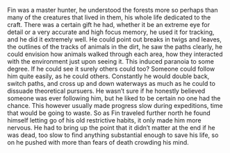 Fin was a master hunter, he understood the forests more so perhaps than many of the creatures that lived in them, his whole life dedicated to the craft. There was a certain gift he had, whether it be an extreme eye for detail or a very accurate and high focus memory, he used it for tracking, and he did it extremely well. He could point out breaks in twigs and leaves, the outlines of the tracks of animals in the dirt, he saw the paths clearly, he could envision how animals walked through each area, how they interacted with the environment just upon seeing it. This induced paranoia to some degree. If he could see it surely others could too? Someone could follow him quite easily, as he could others. Constantly he would double back, switch paths, and cross up and down waterways as much as he could to dissuade theoretical pursuers. He wasn’t sure if he honestly believed someone was ever following him, but he liked to be certain no one had the chance. This however usually made progress slow during expeditions, time that would be going to waste. So as Fin traveled further north he found himself letting go of his old restrictive habits, it only made him more nervous. He had to bring up the point that it didn’t matter at the end if he was dead, too slow to find anything substantial enough to save his life, so on he pushed with more than fears of death crowding his mind.